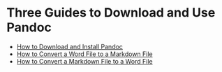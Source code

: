 # Three Guides to Download and Use Pandoc
- [How to Download and Install Pandoc](installingp.md)  
- [How to Convert a Word File to a Markdown File](wordtom.md)
- [How to Convert a Markdown File to a Word File](mtoword.md)
 